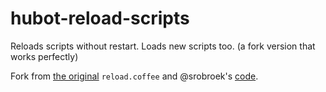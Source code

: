 # hubot-reload-scripts

Reloads scripts without restart. Loads new scripts too. (a fork version that works perfectly)

Fork from [the original](https://github.com/github/hubot-scripts/blob/master/src/scripts/reload.coffee) `reload.coffee` and @srobroek's [code](https://github.com/srobroek/hubot/blob/e543dff46fba9e435a352e6debe5cf210e40f860/src/robot.coffee).
